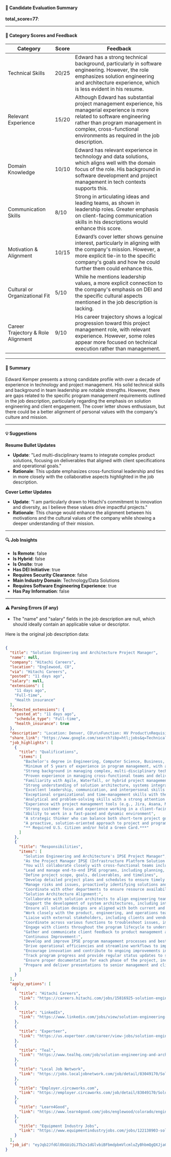 #### 📄 Candidate Evaluation Summary

**total_score=77**:  

---

#### 🎯 Category Scores and Feedback

| Category                        | Score | Feedback |
|---------------------------------|-------|----------|
| Technical Skills                | 20/25 | Edward has a strong technical background, particularly in software engineering. However, the role emphasizes solution engineering and architecture experience, which is less evident in his resume. |
| Relevant Experience              | 15/20 | Although Edward has substantial project management experience, his managerial experience is more related to software engineering rather than program management in complex, cross-functional environments as required in the job description. |
| Domain Knowledge                 | 10/10 | Edward has relevant experience in technology and data solutions, which aligns well with the domain focus of the role. His background in software development and project management in tech contexts supports this. |
| Communication Skills             | 8/10  | Strong in articulating ideas and leading teams, as shown in leadership roles. Greater emphasis on client-facing communication skills in his descriptions would enhance this score. |
| Motivation & Alignment           | 10/15 | Edward’s cover letter shows genuine interest, particularly in aligning with the company's mission. However, a more explicit tie-in to the specific company's goals and how he could further them could enhance this. |
| Cultural or Organizational Fit   | 5/10  | While he mentions leadership values, a more explicit connection to the company's emphasis on DEI and the specific cultural aspects mentioned in the job description is lacking. |
| Career Trajectory & Role Alignment | 9/10  | His career trajectory shows a logical progression toward this project management role, with relevant experience. However, some roles appear more focused on technical execution rather than management. |

---

#### 🧾 Summary

Edward Kemper presents a strong candidate profile with over a decade of experience in technology and project management. His solid technical skills and background in team leadership are notable strengths. However, there are gaps related to the specific program management requirements outlined in the job description, particularly regarding the emphasis on solution engineering and client engagement. The cover letter shows enthusiasm, but there could be a better alignment of personal values with the company's culture and mission.

---

#### 💡 Suggestions

**Resume Bullet Updates**  
- **Update**: "Led multi-disciplinary teams to integrate complex product solutions, focusing on deliverables that aligned with client specifications and operational goals."
- **Rationale**: This update emphasizes cross-functional leadership and ties in more closely with the collaborative aspects highlighted in the job description.

**Cover Letter Updates**  
- **Update**: "I am particularly drawn to Hitachi's commitment to innovation and diversity, as I believe these values drive impactful projects."
- **Rationale**: This change would enhance the alignment between his motivations and the cultural values of the company while showing a deeper understanding of their mission.

---

#### 🔍 Job Insights

- **Is Remote**: false  
- **Is Hybrid**: false  
- **Is Onsite**: true  
- **Has DEI Initiative**: true  
- **Requires Security Clearance**: false  
- **Main Industry Domain**: Technology/Data Solutions  
- **Requires Software Engineering Experience**: true  
- **Has Pay Information**: false  

---

#### ⚠️ Parsing Errors (if any)

- The "name" and "salary" fields in the job description are null, which should ideally contain an applicable value or descriptor.

Here is the original job description data:

```json

{
  "title": "Solution Engineering and Architecture Project Manager",
  "name": null,
  "company": "Hitachi Careers",
  "location": "Englewood, CO",
  "via": "Hitachi Careers",
  "posted": "11 days ago",
  "salary": null,
  "extensions": [
    "11 days ago",
    "Full-time",
    "Health insurance"
  ],
  "detected_extensions": {
    "posted_at": "11 days ago",
    "schedule_type": "Full-time",
    "health_insurance": true
  },
  "description": "Location: Denver, CO\n\nFunction: HV Product\nRequisition ID: 1031961\n\nSolution Engineering and Architecture's IPSE Project Manager\n\nWe're Hitachi Vantara, the data foundation trusted by the world's innovators. Our resilient, high-performance data infrastructure means that customers - from banks to theme parks - can focus on achieving the incredible with data.\n\nIf you've seen the Las Vegas Sphere, you've seen just one example of how we empower businesses to automate, optimize, innovate - and wow their customers. Right now, we're laying the foundation for our next wave of growth. We're looking for people who love being part of a diverse, global team - and who get excited about making a real-world impact with data.\n\nThe team\n\nAs the Project Manager IPSE (Infrastructure Platform Solution Engineering), you will be responsible for coordinating the development, delivery, and ongoing improvements of integrated product solutions across multiple engineering and architecture functions. You will collaborate closely with cross-functional teams including engineering, product management, sales, and client services to ensure that our products and solutions align with customer needs and company goals.\n\nThe role\n\nProgram Management:\n\u2022 Lead and manage end-to-end IPSE programs, including planning, execution, monitoring, and closure.\n\u2022 Define project scope, goals, deliverables, and timelines.\n\u2022 Develop detailed project plans and schedules to ensure timely and within-budget delivery of solutions.\n\u2022 Manage risks and issues, proactively identifying solutions and escalating where necessary.\n\u2022 Coordinate with other departments to ensure resource availability and effective utilization.\nSolution Architecture Alignment:\n\u2022 Collaborate with solution architects to align engineering teams' efforts with customer needs and the technical solution.\n\u2022 Support the development of system architectures, including integrations, deployments, and scaling.\n\u2022 Ensure all solution designs are aligned with both current and future customer requirements.\nCross-functional Collaboration:\n\u2022 Work closely with the product, engineering, and operations teams to define the technical requirements and project roadmaps.\n\u2022 Liaise with external stakeholders, including clients and vendors, to ensure that solutions are successfully delivered.\n\u2022 Coordinate across various functions to troubleshoot issues, implement improvements, and ensure project success.\nClient Engagement & Satisfaction:\n\u2022 Engage with clients throughout the program lifecycle to understand their needs and ensure that the final solution meets or exceeds their expectations.\n\u2022 Gather and communicate client feedback to product management and development teams for continuous improvement.\nContinuous Improvement:\n\u2022 Develop and improve IPSE program management processes and best practices.\n\u2022 Drive operational efficiencies and streamline workflows to improve project execution.\n\u2022 Encourage innovation and contribute to ongoing improvements in solution architecture and engineering practices.\nReporting & Documentation:\n\u2022 Track program progress and provide regular status updates to senior leadership and stakeholders.\n\u2022 Ensure proper documentation for each phase of the project, including specifications, design documentation, and user guides.\n\u2022 Prepare and deliver presentations to senior management and clients as needed.\nWhat you'll bring\n\u2022 Bachelor's degree in Engineering, Computer Science, Business, or a related field. A Master's degree or relevant certifications (e.g., PMP, Agile) is a plus.\n\u2022 Minimum of 5 years of experience in program management, with at least 2 years specifically focused on solution engineering, architecture, or integrated product solutions.\n\u2022 Strong background in managing complex, multi-disciplinary technical projects from initiation to delivery.\n\u2022 Proven experience in managing cross-functional teams and delivering enterprise-scale software or product solutions.\n\u2022 Familiarity with Agile, Waterfall, or hybrid project management methodologies.\n\u2022 Strong understanding of solution architecture, systems integration, and product engineering principles.\n\u2022 Excellent leadership, communication, and interpersonal skills to collaborate effectively with various teams and stakeholders.\n\u2022 Exceptional organizational and time-management skills with the ability to manage multiple competing priorities.\n\u2022 Analytical and problem-solving skills with a strong attention to detail.\n\u2022 Experience with project management tools (e.g., Jira, Asana, MS Project).\n\u2022 Strong customer focus and experience working in a client-facing capacity.\n\u2022 Ability to work in a fast-paced and dynamic environment.\n\u2022 A strategic thinker who can balance both short-term project goals and long-term product objectives.\n\u2022 A proactive, solution-oriented approach to project and program management.\n\u2022 ** Required U.S. Citizen and/or hold a Green Card.***\n\nAbout us\n\nWe're a global team of innovators. Together, we harness engineering excellence and passion for insight to co-create meaningful solutions to complex challenges. We turn organizations into data-driven leaders that can a make positive impact on their industries and society. If you believe that innovation can inspire the future, this is the place to fulfil your purpose and achieve your potential.\n\n#LI-CV1\n\nChampioning diversity, equity, and inclusion\n\nDiversity, equity, and inclusion (DEI) are integral to our culture and identity. Diverse thinking, a commitment to allyship, and a culture of empowerment help us achieve powerful results. We want you to be you, with all the ideas, lived experience, and fresh perspective that brings. We support your uniqueness and encourage people from all backgrounds to apply and realize their full potential as part of our team.\n\nHow we look after you\n\nWe help take care of your today and tomorrow with industry-leading benefits, support, and services that look after your holistic health and wellbeing. We're also champions of life balance and offer flexible arrangements that work for you (role and location dependent). We're always looking for new ways of working that bring out our best, which leads to unexpected ideas. So here, you'll experience a sense of belonging, and discover autonomy, freedom, and ownership as you work alongside talented people you enjoy sharing knowledge with.\n\nWe're proud to say we're an equal opportunity employer and welcome all applicants for employment without attention to race, colour, religion, sex, sexual orientation, gender identity, national origin, veteran, age, disability status or any other protected characteristic. Should you need reasonable accommodations during the recruitment process, please let us know so that we can do our best to set you up for success.",
  "share_link": "https://www.google.com/search?ibp=htl;jobs&q=Technical+Project+Manager&htidocid=rpT534YfVM4tAT3nAAAAAA%3D%3D&hl=en-US&shndl=37&shmd=H4sIAAAAAAAA_x2OwQrCMBBE8dpP8LRn0UYEL3qSIoooCn5A2aZLmhKzJbvF_pT_aPQyDMwbZorPrLg-OYzqOcIxOh-Jko8OMLZwSLbzSlbHRPBI3GcLN4zoKMEKLtyAEGYIcvnE7ALN953qIDtjRELpRFG9LS2_DEdqeDI9N_KTWjpMNARUqjfb9VQO0S3g7BXzJlQ5oyTg_6cCvZnbJVT3L1fonSewAAAA&shmds=v1_AQbUm95jenEcODmLFNVudjLnx5QFsfuGTGmxIxxtTWQvPTqZkQ&source=sh/x/job/li/m1/1#fpstate=tldetail&htivrt=jobs&htiq=Technical+Project+Manager&htidocid=rpT534YfVM4tAT3nAAAAAA%3D%3D",
  "job_highlights": [
    {
      "title": "Qualifications",
      "items": [
        "Bachelor's degree in Engineering, Computer Science, Business, or a related field",
        "Minimum of 5 years of experience in program management, with at least 2 years specifically focused on solution engineering, architecture, or integrated product solutions",
        "Strong background in managing complex, multi-disciplinary technical projects from initiation to delivery",
        "Proven experience in managing cross-functional teams and delivering enterprise-scale software or product solutions",
        "Familiarity with Agile, Waterfall, or hybrid project management methodologies",
        "Strong understanding of solution architecture, systems integration, and product engineering principles",
        "Excellent leadership, communication, and interpersonal skills to collaborate effectively with various teams and stakeholders",
        "Exceptional organizational and time-management skills with the ability to manage multiple competing priorities",
        "Analytical and problem-solving skills with a strong attention to detail",
        "Experience with project management tools (e.g., Jira, Asana, MS Project)",
        "Strong customer focus and experience working in a client-facing capacity",
        "Ability to work in a fast-paced and dynamic environment",
        "A strategic thinker who can balance both short-term project goals and long-term product objectives",
        "A proactive, solution-oriented approach to project and program management",
        "** Required U.S. Citizen and/or hold a Green Card.***"
      ]
    },
    {
      "title": "Responsibilities",
      "items": [
        "Solution Engineering and Architecture's IPSE Project Manager",
        "As the Project Manager IPSE (Infrastructure Platform Solution Engineering), you will be responsible for coordinating the development, delivery, and ongoing improvements of integrated product solutions across multiple engineering and architecture functions",
        "You will collaborate closely with cross-functional teams including engineering, product management, sales, and client services to ensure that our products and solutions align with customer needs and company goals",
        "Lead and manage end-to-end IPSE programs, including planning, execution, monitoring, and closure",
        "Define project scope, goals, deliverables, and timelines",
        "Develop detailed project plans and schedules to ensure timely and within-budget delivery of solutions",
        "Manage risks and issues, proactively identifying solutions and escalating where necessary",
        "Coordinate with other departments to ensure resource availability and effective utilization",
        "Solution Architecture Alignment:",
        "Collaborate with solution architects to align engineering teams' efforts with customer needs and the technical solution",
        "Support the development of system architectures, including integrations, deployments, and scaling",
        "Ensure all solution designs are aligned with both current and future customer requirements",
        "Work closely with the product, engineering, and operations teams to define the technical requirements and project roadmaps",
        "Liaise with external stakeholders, including clients and vendors, to ensure that solutions are successfully delivered",
        "Coordinate across various functions to troubleshoot issues, implement improvements, and ensure project success",
        "Engage with clients throughout the program lifecycle to understand their needs and ensure that the final solution meets or exceeds their expectations",
        "Gather and communicate client feedback to product management and development teams for continuous improvement",
        "Continuous Improvement:",
        "Develop and improve IPSE program management processes and best practices",
        "Drive operational efficiencies and streamline workflows to improve project execution",
        "Encourage innovation and contribute to ongoing improvements in solution architecture and engineering practices",
        "Track program progress and provide regular status updates to senior leadership and stakeholders",
        "Ensure proper documentation for each phase of the project, including specifications, design documentation, and user guides",
        "Prepare and deliver presentations to senior management and clients as needed"
      ]
    }
  ],
  "apply_options": [
    {
      "title": "Hitachi Careers",
      "link": "https://careers.hitachi.com/jobs/15816925-solution-engineering-and-architecture-project-manager?utm_campaign=google_jobs_apply&utm_source=google_jobs_apply&utm_medium=organic"
    },
    {
      "title": "LinkedIn",
      "link": "https://www.linkedin.com/jobs/view/solution-engineering-and-architecture-project-manager-at-hitachi-vantara-4181993262?utm_campaign=google_jobs_apply&utm_source=google_jobs_apply&utm_medium=organic"
    },
    {
      "title": "Experteer",
      "link": "https://us.experteer.com/career/view-jobs/solution-engineering-and-architecture-project-manager-englewood-co-usa-51010289?utm_campaign=google_jobs_apply&utm_source=google_jobs_apply&utm_medium=organic"
    },
    {
      "title": "Teal",
      "link": "https://www.tealhq.com/job/solution-engineering-and-architecture-project-manager_778c144e-336f-4232-a000-3f362bdbc9c8?utm_campaign=google_jobs_apply&utm_source=google_jobs_apply&utm_medium=organic"
    },
    {
      "title": "Local Job Network",
      "link": "https://jobs.localjobnetwork.com/job/detail/83049170/Solution-Engineering-and-Architecture-Project-Manager?utm_campaign=google_jobs_apply&utm_source=google_jobs_apply&utm_medium=organic"
    },
    {
      "title": "Employer.circaworks.com",
      "link": "https://employer.circaworks.com/job/detail/83049170/Solution-Engineering-and-Architecture-Project-Manager?utm_campaign=google_jobs_apply&utm_source=google_jobs_apply&utm_medium=organic"
    },
    {
      "title": "Learn4Good",
      "link": "https://www.learn4good.com/jobs/englewood/colorado/engineering/4068728173/e/?utm_campaign=google_jobs_apply&utm_source=google_jobs_apply&utm_medium=organic"
    },
    {
      "title": "Equipment Industry Jobs",
      "link": "https://www.equipmentindustryjobs.com/jobs/122138903-solution-engineering-and-architecture-project-manager?utm_campaign=google_jobs_apply&utm_source=google_jobs_apply&utm_medium=organic"
    }
  ],
  "job_id": "eyJqb2JfdGl0bGUiOiJTb2x1dGlvbiBFbmdpbmVlcmluZyBhbmQgQXJjaGl0ZWN0dXJlIFByb2plY3QgTWFuYWdlciIsImNvbXBhbnlfbmFtZSI6IkhpdGFjaGkgQ2FyZWVycyIsImFkZHJlc3NfY2l0eSI6IkVuZ2xld29vZCwgQ08iLCJodGlkb2NpZCI6InJwVDUzNFlmVk00dEFUM25BQUFBQUE9PSIsInV1bGUiOiJ3K0NBSVFJQ0lOVlc1cGRHVmtJRk4wWVhSbGN3In0="
}